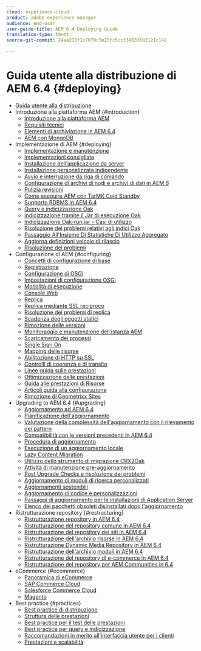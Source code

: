 ```yaml
---
cloud: experience-cloud
product: adobe experience manager
audience: end-user
user-guide-title: AEM 6.4 Deploying Guide
translation-type: tm+mt
source-git-commit: 24aa210f1c7079c3e25fc5ccf346336b2121c142

---
```



# Guida utente alla distribuzione di AEM 6.4 {#deploying}

+ [Guida utente alla distribuzione](home.md)
+ Introduzione alla piattaforma AEM {#introduction}
   + [Introduzione alla piattaforma AEM](platform.md)
   + [Requisiti tecnici](technical-requirements.md)
   + [Elementi di archiviazione in AEM 6.4](storage-elements-in-aem-6.md)
   + [AEM con MongoDB](aem-with-mongodb.md)
+ Implementazione di AEM {#deploying}
   + [Implementazione e manutenzione](deploy.md)
   + [Implementazioni consigliate](recommended-deploys.md)
   + [Installazione dell’applicazione da server](application-server-install.md)
   + [Installazione personalizzata indipendente](custom-standalone-install.md)
   + [Avvio e interruzione da riga di comando](command-line-start-and-stop.md)
   + [Configurazione di archivi di nodi e archivi di dati in AEM 6](data-store-config.md)
   + [Pulizia revisioni](revision-cleanup.md)
   + [Come eseguire AEM con TarMK Cold Standby](tarmk-cold-standby.md)
   + [Supporto RDBMS in AEM 6.4](rdbms-support-in-aem.md)
   + [Query e indicizzazione Oak](queries-and-indexing.md)
   + [Indicizzazione tramite il Jar di esecuzione Oak](indexing-via-the-oak-run-jar.md)
   + [Indicizzazione Oak-run.jar - Casi di utilizzo](oak-run-indexing-usecases.md)
   + [Risoluzione dei problemi relativi agli indici Oak](troubleshooting-oak-indexes.md)
   + [Passaggio All&#39;Insieme Di Statistiche Di Utilizzo Aggregato](opt-in-aggregated-usage-statistics.md)
   + [Aggiorna definizioni veicolo di rilascio](update-release-vehicle-definitions.md)
   + [Risoluzione dei problemi](troubleshooting.md)
+ Configurazione di AEM {#configuring}
   + [Concetti di configurazione di base](configuring.md)
   + [Registrazione](configure-logging.md)
   + [Configurazione di OSGi](configuring-osgi.md)
   + [Impostazioni di configurazione OSGi](osgi-configuration-settings.md)
   + [Modalità di esecuzione](configure-runmodes.md)
   + [Console Web](web-console.md)
   + [Replica](replication.md)
   + [Replica mediante SSL reciproco](mssl-replication.md)
   + [Risoluzione dei problemi di replica](troubleshoot-rep.md)
   + [Scadenza degli oggetti statici](expiration-static-objects.md)
   + [Rimozione delle versioni](version-purging.md)
   + [Monitoraggio e manutenzione dell’istanza AEM](monitoring-and-maintaining.md)
   + [Scaricamento dei processi](offloading.md)
   + [Single Sign On](single-sign-on.md)
   + [Mapping delle risorse](resource-mapping.md)
   + [Abilitazione di HTTP su SSL](/help/sites-administering/ssl-by-default.md)
   + [Controlli di coerenza e di transito](consistency-check.md)
   + [Linee guida sulle prestazioni](performance-guidelines.md)
   + [Ottimizzazione delle prestazioni](configuring-performance.md)
   + [Guida alle prestazioni di Risorse](assets-performance-sizing.md)
   + [Articoli guida alla configurazione](ht-deploy.md)
   + [Rimozione di Geometrixx Sites](removing-the-geometrixx-sites.md)
+ Upgrading to AEM 6.4 {#upgrading}
   + [Aggiornamento ad AEM 6.4](upgrade.md)
   + [Pianificazione dell&#39;aggiornamento](upgrade-planning.md)
   + [Valutazione della complessità dell&#39;aggiornamento con il rilevamento dei pattern](pattern-detector.md)
   + [Compatibilità con le versioni precedenti in AEM 6.4](backward-compatibility.md)
   + [Procedura di aggiornamento](upgrade-procedure.md)
   + [Esecuzione di un aggiornamento locale](in-place-upgrade.md)
   + [Lazy Content Migration](lazy-content-migration.md)
   + [Utilizzo dello strumento di migrazione CRX2Oak](using-crx2oak.md)
   + [Attività di manutenzione pre-aggiornamento](pre-upgrade-maintenance-tasks.md)
   + [Post Upgrade Checks e risoluzione dei problemi](post-upgrade-checks-and-troubleshooting.md)
   + [Aggiornamento di moduli di ricerca personalizzati](upgrading-custom-search-forms.md)
   + [Aggiornamenti sostenibili](sustainable-upgrades.md)
   + [Aggiornamento di codice e personalizzazioni](upgrading-code-and-customizations.md)
   + [Passaggi di aggiornamento per le installazioni di Application Server](app-server-upgrade.md)
   + [Elenco dei pacchetti obsoleti disinstallati dopo l&#39;aggiornamento](obsolete-bundles.md)
+ Ristrutturazione repository {#restructuring}
   + [Ristrutturazione repository in AEM 6.4](repository-restructuring.md)
   + [Ristrutturazione del repository comune in AEM 6.4](all-repository-restructuring-in-aem-6-4.md)
   + [Ristrutturazione del repository dei siti in AEM 6.4](sites-repository-restructuring-in-aem-6-4.md)
   + [Ristrutturazione dell&#39;archivio risorse in AEM 6.4](assets-repository-restructuring-in-aem-6-4.md)
   + [Ristrutturazione Dynamic Media Repository in AEM 6.4](dynamicmedia-repository-restructuring-in-aem-6-4.md)
   + [Ristrutturazione dell&#39;archivio moduli in AEM 6.4](forms-repository-restructuring-in-aem-6-4.md)
   + [Ristrutturazione del repository di e-commerce in AEM 6.4](ecommerce-repository-restructuring-in-aem-6-4.md)
   + [Ristrutturazione del repository per AEM Communities in 6.4](communities-repository-restructuring-in-aem-6-4.md)
+ eCommerce {#ecommerce}
   + [Panoramica di eCommerce](ecommerce.md)
   + [SAP Commerce Cloud](sap-commerce-cloud.md)
   + [Salesforce Commerce Cloud](https://github.com/adobe/commerce-salesforce)
   + [Magento](https://www.adobe.io/apis/experiencecloud/commerce-integration-framework/integrations.html#!AdobeDocs/commerce-cif-documentation/master/integrations/02-AEM-Magento.md)
+ Best practice {#practices}
   + [Best practice di distribuzione](best-practices.md)
   + [Struttura delle prestazioni](performance-tree.md)
   + [Best practice per il test delle prestazioni](best-practices-for-performance-testing.md)
   + [Best practice per query e indicizzazione](best-practices-for-queries-and-indexing.md)
   + [Raccomandazioni in merito all&#39;interfaccia utente per i clienti](ui-recommendations.md)
   + [Prestazioni e scalabilità](performance.md)


<!--

To be removed:
[Quickstart for AEM Screens](setting-up-a-basic-project-screens.md)
[Device Control Center](device-control-center.md)
[repository-restructuring-in-aem64](repository-restructuring-in-aem64.md)
[Web Console] (configuring-web-console.md)
[Configuring and Deploying AEM Screens](configuring-screens-introduction.md)
[Kickstart Guide](kickstart-for-aem-screens.md)
/help/sites/deploying/using/performance-lp.md
/help/sites-deploying/do-not-delete-performance-guidelines-pdf.md
/help/sites-deploying/removing-the-geometrixx-sites.md
/help/sites-deploying/consistency-check.md

Redirects:
[(Redirect)Glossary](screens-glossary.md) to /help/screens/aem-screens-introduction.md
[(Redirect)What is AEM Screens?](aem-screens-introduction.md) redirect to /help/screens/aem-screens-introduction.md
[(Enabling HTTP Over SSL)](config-ssl.md) redirect to /content/help/en/experience-manager/6-4/sites-administering/ssl-by-default
-->

